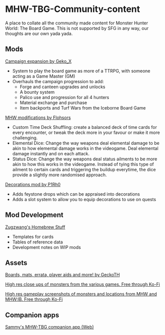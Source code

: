# MHW-TBG-Community-content
A place to collate all the community made content for Monster Hunter World: The Board Game. This is not supported by SFG in any way, our thoughts are our own yada yada.

## Mods
[Campaign expansion by Geko_X](https://geko-x.github.io/MHW-Campaign-Expansion/)
- System to play the board game as more of a TTRPG, with someone acting as a Game Master (GM)
- Overhauls the campaign progression to add:
  - Forge and canteen upgrades and unlocks
  - A bounty system
  - Palico use and progression for all 4 hunters
  - Material exchange and purchase
  - Item backports and Turf Wars from the Iceborne Board Game

[MHW modifications by Flohsors](https://docs.google.com/document/d/1a2w1zj-MBEXUsVmVlBr-YyV7mxyRuGNF5ircpiUGnDI/edit?usp=drivesdk)
- Custom Time Deck Shuffling: create a balanced deck of time cards for every encounter, or tweak the deck more in your favour or make it more challenging.
- Elemental Dice: Change the way weapons deal elemental damage to be akin to how elemental damage works in the videogame. Deal elemental damage instantly and on each attack.
- Status Dice: Change the way weapons deal status ailments to be more akin to how this works in the videogame. Instead of tying this type of ailment to certain cards and triggering the buildup everytime, the dice provide a slightly more randomised approach.

[Decorations mod by P1Rh0](https://github.com/P1Rh0/MHW-TBG-Decorations-Mod)
- Adds feystone drops which can be appraised into decorations
- Adds a slot system to allow you to equip decorations to use on quests

## Mod Development
[Zugzwang's Homebrew Stuff](https://docs.google.com/document/d/1XiCAglZdAjnTKJq8BKGCy1aVcPDSJUok3Lb5LPyx32A/edit?usp=sharing)
- Templates for cards
- Tables of reference data
- Development notes on WIP mods 

## Assets
[Boards, mats, errata, player aids and more! by GeckoTH](https://tinyurl.com/MH-World-GTH)

[High res close ups of monsters from the various games. Free through Ko-Fi](https://ko-fi.com/s/810e529ff7)

[High res gameplay screenshots of monsters and locations from MHW and MHW:IB. Free through Ko-Fi](https://ko-fi.com/album/Monster-Hunter-World-Q5Q7WVRY5)

## Companion apps
[Sammy's MHW-TBG companion app (Web)](https://gapro.work/mhw/)
